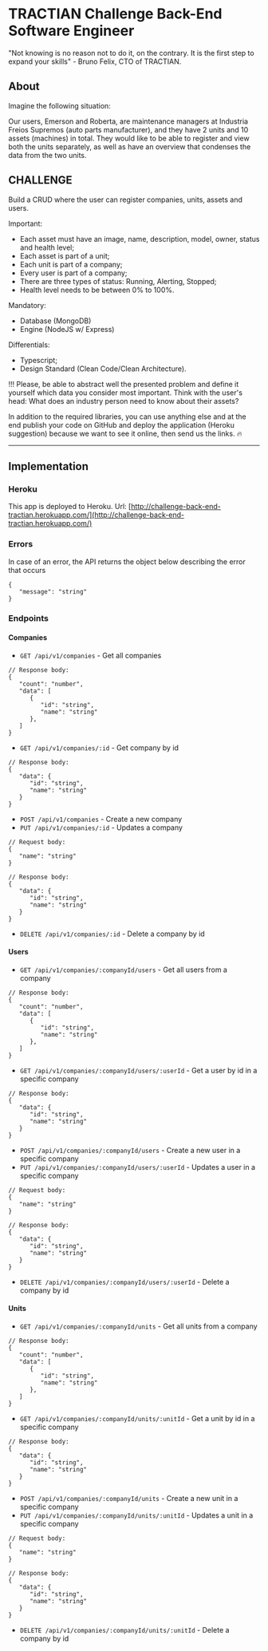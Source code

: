 # TRACTIAN Challenge Back-End Software Engineer 

"Not knowing is no reason not to do it, on the contrary. It is the first step to expand your skills" - Bruno Felix, CTO of TRACTIAN.

## About

Imagine the following situation:

Our users, Emerson and Roberta, are maintenance managers at Industria Freios Supremos (auto parts manufacturer), and they have 2 units and 10 assets (machines) in total. They would like to be able to register and view both the units separately, as well as have an overview that condenses the data from the two units.

## CHALLENGE

Build a CRUD where the user can register companies, units, assets and users.

Important:
- Each asset must have an image, name, description, model, owner, status and health level;
- Each asset is part of a unit;
- Each unit is part of a company;
- Every user is part of a company;
- There are three types of status: Running, Alerting, Stopped;
- Health level needs to be between 0% to 100%.

Mandatory:
- Database (MongoDB)
- Engine (NodeJS w/ Express)

Differentials:
- Typescript;
- Design Standard (Clean Code/Clean Architecture).


!!! Please, be able to abstract well the presented problem and define it yourself which data you consider most important. Think with the user's head: What does an industry person need to know about their assets?

In addition to the required libraries, you can use anything else and at the end publish your code on GitHub and deploy the application (Heroku suggestion) because we want to see it online, then send us the links. 🔥

<hr>

## Implementation

### Heroku

This app is deployed to Heroku. Url: [http://challenge-back-end-tractian.herokuapp.com/](http://challenge-back-end-tractian.herokuapp.com/)

### Errors

In case of an error, the API returns the object below describing the error that occurs
```jsonc
{
   "message": "string"
}
```

### Endpoints

#### Companies

- `GET /api/v1/companies` - Get all companies
```jsonc
// Response body:
{
   "count": "number",
   "data": [
      {
         "id": "string",
         "name": "string"
      },
   ]
}
```

- `GET /api/v1/companies/:id` - Get company by id
```jsonc
// Response body:
{
   "data": {
      "id": "string",
      "name": "string"
   }
}
```

- `POST /api/v1/companies` - Create a new company
- `PUT /api/v1/companies/:id` - Updates a company
```jsonc
// Request body:
{
   "name": "string"
}

// Response body:
{
   "data": {
      "id": "string",
      "name": "string"
   }
}
```

- `DELETE /api/v1/companies/:id` - Delete a company by id

#### Users

- `GET /api/v1/companies/:companyId/users` - Get all users from a company
```jsonc
// Response body:
{
   "count": "number",
   "data": [
      {
         "id": "string",
         "name": "string"
      },
   ]
}
```

- `GET /api/v1/companies/:companyId/users/:userId` - Get a user by id in a specific company
```jsonc
// Response body:
{
   "data": {
      "id": "string",
      "name": "string"
   }
}
```

- `POST /api/v1/companies/:companyId/users` - Create a new user in a specific company
- `PUT /api/v1/companies/:companyId/users/:userId` - Updates a user in a specific company
```jsonc
// Request body:
{
   "name": "string"
}

// Response body:
{
   "data": {
      "id": "string",
      "name": "string"
   }
}
```

- `DELETE /api/v1/companies/:companyId/users/:userId` - Delete a company by id

#### Units

- `GET /api/v1/companies/:companyId/units` - Get all units from a company
```jsonc
// Response body:
{
   "count": "number",
   "data": [
      {
         "id": "string",
         "name": "string"
      },
   ]
}
```

- `GET /api/v1/companies/:companyId/units/:unitId` - Get a unit by id in a specific company
```jsonc
// Response body:
{
   "data": {
      "id": "string",
      "name": "string"
   }
}
```

- `POST /api/v1/companies/:companyId/units` - Create a new unit in a specific company
- `PUT /api/v1/companies/:companyId/units/:unitId` - Updates a unit in a specific company
```jsonc
// Request body:
{
   "name": "string"
}

// Response body:
{
   "data": {
      "id": "string",
      "name": "string"
   }
}
```

- `DELETE /api/v1/companies/:companyId/units/:unitId` - Delete a company by id
